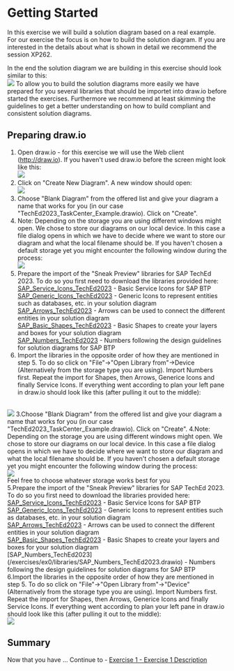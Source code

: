 # Getting Started

In this exercise we will build a solution diagram based on a real example. For our exercise the focus is on how to build the solution diagram. If you are interested in the details about what is shown in detail we recommend the session XP262.

In the end the solution diagram we are building in this exercise should look similar to this:
<br>![](/exercises/ex0/images/Ex00_01.png)
To allow you to build the solution diagrams more easily we have prepared for you several libraries that should be importet into draw.io before started the exercises.
Furthermore we recommend at least skimming the guidelines to get a better understanding on how to build compliant and consistent solution diagrams.

## Preparing draw.io

1.	Open draw.io - for this exercise we will use the Web client (http://draw.io).
If you haven't used draw.io before the screen might look like this:
<br>![](/exercises/ex0/images/Ex00_02.png)
2. Click on "Create New Diagram". A new window should open:
<br>![](/exercises/ex0/images/Ex00_03.png)
3. Choose "Blank Diagram" from the offered list and give your diagram a name that works for you (in our case "TechEd2023_TaskCenter_Example.drawio). Click on "Create".
4. Note: Depending on the storage you are using different windows might open. We chose to store our diagrams on our local device. In this case a file dialog opens in which we have to decide where we want to store our diagram and what the local filename should be. If you haven't chosen a default storage yet you might encounter the following window during the process:
<br>![](/exercises/ex0/images/Ex00_04.png)  
5. Prepare the import of the "Sneak Preview" libraries for SAP TechEd 2023. To do so you first need to download the libraries provided here:<br>[SAP_Service_Icons_TechEd2023](/exercises/ex0/libraries/SAP_Service_Icons_TechEd2023.drawio) - Basic Service Icons for SAP BTP<br>[SAP_Generic_Icons_TechEd2023](/exercises/ex0/libraries/SAP_Generic_Icons_TechEd2023.drawio) - Generic Icons to represent entities such as databases, etc. in your solution diagram <br>[SAP_Arrows_TechEd2023](/exercises/ex0/libraries/SAP_Arrows_TechEd2023.drawio) - Arrows can be used to connect the different entities in your solution diagram<br>[SAP_Basic_Shapes_TechEd2023](/exercises/ex0/libraries/SAP_Basic_Shapes_TechEd2023.drawio) - Basic Shapes to create your layers and boxes for your solution diagram <br>[SAP_Numbers_TechEd2023](/exercises/ex0/libraries/SAP_Numbers_TechEd2023.drawio) - Numbers following the design guidelines for solution diagrams for SAP BTP
6. Import the libraries in the opposite order of how they are mentioned in step 5. To do so click on "File"->"Open Library from"->Device (Alternatively from the storage type you are using). Import Numbers first. Repeat the import for Shapes, then Arrows, Generice Icons and finally Service Icons. If everything went according to plan your left pane in draw.io should look like this (after pulling it out to the middle): 
 

 
<br>![](/exercises/ex0/images/Ex00_03.png)
3.Choose "Blank Diagram" from the offered list and give your diagram a name that works for you (in our case "TechEd2023_TaskCenter_Example.drawio). Click on "Create".
4.Note: Depending on the storage you are using different windows might open. We chose to store our diagrams on our local device. In this case a file dialog opens in which we have to decide where we want to store our diagram and what the local filename should be.
If you haven't chosen a default storage yet you might encounter the following window during the process:
<br>![](/exercises/ex0/images/Ex00_04.png)  
Feel free to choose whatever storage works best for you  
5.Prepare the import of the "Sneak Preview" libraries for SAP TechEd 2023.
To do so you first need to download the libraries provided here:
<br>[SAP_Service_Icons_TechEd2023](/exercises/ex0/libraries/SAP_Service_Icons_TechEd2023.drawio) - Basic Service Icons for SAP BTP<br>[SAP_Generic_Icons_TechEd2023](/exercises/ex0/libraries/SAP_Generic_Icons_TechEd2023.drawio) - Generic Icons to represent entities such as databases, etc. in your solution diagram <br>[SAP_Arrows_TechEd2023](/exercises/ex0/libraries/SAP_Arrows_TechEd2023.drawio) - Arrows can be used to connect the different entities in your solution diagram<br>[SAP_Basic_Shapes_TechEd2023](/exercises/ex0/libraries/SAP_Basic_Shapes_TechEd2023.drawio) - Basic Shapes to create your layers and boxes for your solution diagram <br>[SAP_Numbers_TechEd2023] (/exercises/ex0/libraries/SAP_Numbers_TechEd2023.drawio) - Numbers following the design guidelines for solution diagrams for SAP BTP  
6.Import the libraries in the opposite order of how they are mentioned in step 5. 
To do so click on "File"->"Open Library from"->"Device"
(Alternatively from the storage type you are using).
Import Numbers first. Repeat the import for Shapes, then Arrows, Generice Icons and finally Service Icons.
If everything went according to plan your left pane in draw.io should look like this (after pulling it out to the middle):
<br>![](/exercises/ex0/images/Ex00_05.png)  
  

## Summary

Now that you have ... 
Continue to - [Exercise 1 - Exercise 1 Description](../ex1/README.md)
